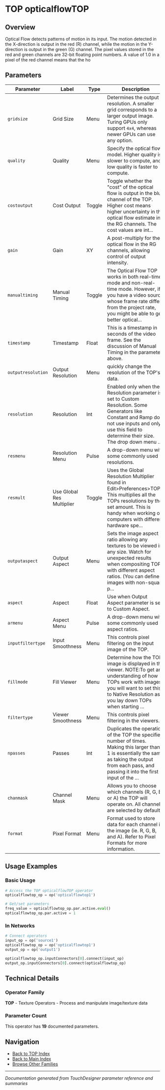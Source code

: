 # TOP opticalflowTOP

## Overview

Optical Flow detects patterns of motion in its input. The motion detected in the X-direction is output in the red (R) channel, while the motion in the Y-direction is output in the green (G) channel. The pixel values stored in the red and green channels are 32-bit floating point numbers. A value of 1.0 in a pixel of the red channel means that the ho

## Parameters

| Parameter | Label | Type | Description |
|-----------|-------|------|-------------|
| `gridsize` | Grid Size | Menu | Determines the output resolution. A smaller grid corresponds to a larger output image. Turing GPUs only support `4x4`, whereas newer GPUs can use any option. |
| `quality` | Quality | Menu | Specify the optical flow model. Higher quality is slower to compute, and low quality is faster to compute. |
| `costoutput` | Cost Output | Toggle | Toggle whether the "cost" of the optical flow is output in the blue channel of the TOP. Higher cost means higher uncertainty in the optical flow estimate in the RG channels. The cost values are int... |
| `gain` | Gain | XY | A post-multiply for the optical flow in the RG channels, allowing control of output intensity. |
| `manualtiming` | Manual Timing | Toggle | The Optical Flow TOP works in both real-time mode and non-real-time mode. However, if you have a video source whose frame rate differs from the project rate, you might be able to get better optical... |
| `timestamp` | Timestamp | Float | This is a timestamp in seconds of the video frame. See the discussion of Manual Timing in the parameter above. |
| `outputresolution` | Output Resolution | Menu | quickly change the resolution of the TOP's data. |
| `resolution` | Resolution | Int | Enabled only when the Resolution parameter is set to Custom Resolution. Some Generators like Constant and Ramp do not use inputs and only use this field to determine their size. The drop down menu ... |
| `resmenu` | Resolution Menu | Pulse | A drop-down menu with some commonly used resolutions. |
| `resmult` | Use Global Res Multiplier | Toggle | Uses the Global Resolution Multiplier found in Edit>Preferences>TOPs. This multiplies all the TOPs resolutions by the set amount. This is handy when working on computers with different hardware spe... |
| `outputaspect` | Output Aspect | Menu | Sets the image aspect ratio allowing any textures to be viewed in any size. Watch for unexpected results when compositing TOPs with different aspect ratios. (You can define images with non-square p... |
| `aspect` | Aspect | Float | Use when Output Aspect parameter is set to Custom Aspect. |
| `armenu` | Aspect Menu | Pulse | A drop-down menu with some commonly used aspect ratios. |
| `inputfiltertype` | Input Smoothness | Menu | This controls pixel filtering on the input image of the TOP. |
| `fillmode` | Fill Viewer | Menu | Determine how the TOP image is displayed in the viewer. NOTE:To get an understanding of how TOPs work with images, you will want to set this to Native Resolution as you lay down TOPs when starting ... |
| `filtertype` | Viewer Smoothness | Menu | This controls pixel filtering in the viewers. |
| `npasses` | Passes | Int | Duplicates the operation of the TOP the specified number of times. Making this larger than 1 is essentially the same as taking the output from each pass, and passing it into the first input of the ... |
| `chanmask` | Channel Mask | Menu | Allows you to choose which channels (R, G, B, or A) the TOP will operate on. All channels are selected by default. |
| `format` | Pixel Format | Menu | Format used to store data for each channel in the image (ie. R, G, B, and A). Refer to Pixel Formats for more information. |

## Usage Examples

### Basic Usage

```python
# Access the TOP opticalflowTOP operator
opticalflowtop_op = op('opticalflowtop1')

# Get/set parameters
freq_value = opticalflowtop_op.par.active.eval()
opticalflowtop_op.par.active = 1
```

### In Networks

```python
# Connect operators
input_op = op('source1')
opticalflowtop_op = op('opticalflowtop1')
output_op = op('output1')

opticalflowtop_op.inputConnectors[0].connect(input_op)
output_op.inputConnectors[0].connect(opticalflowtop_op)
```

## Technical Details

### Operator Family

**TOP** - Texture Operators - Process and manipulate image/texture data

### Parameter Count

This operator has **19** documented parameters.

## Navigation

- [Back to TOP Index](../TOP/TOP_INDEX.md)
- [Back to Main Index](../OPERATORS_INDEX.md)
- [Browse Other Families](../OPERATORS_INDEX.md#quick-navigation)

---
*Documentation generated from TouchDesigner parameter reference and summaries*
